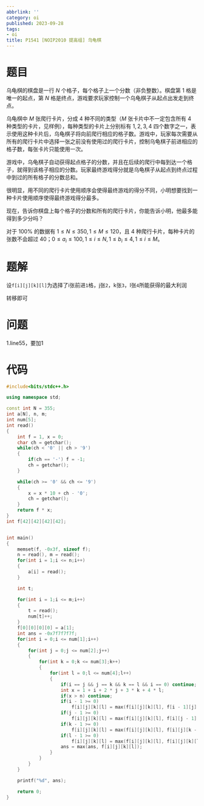 ```yaml
---
abbrlink: ''
category: oi
published: 2023-09-28
tags:
- oi
title: P1541 [NOIP2010 提高组] 乌龟棋
---
```

# 题目

乌龟棋的棋盘是一行 $N$ 个格子，每个格子上一个分数（非负整数）。棋盘第 $1$ 格是唯一的起点，第 $N$ 格是终点，游戏要求玩家控制一个乌龟棋子从起点出发走到终点。

乌龟棋中 $M$ 张爬行卡片，分成 $4$ 种不同的类型（$M$ 张卡片中不一定包含所有 $4$ 种类型的卡片，见样例），每种类型的卡片上分别标有 $1,2,3,4$ 四个数字之一，表示使用这种卡片后，乌龟棋子将向前爬行相应的格子数。游戏中，玩家每次需要从所有的爬行卡片中选择一张之前没有使用过的爬行卡片，控制乌龟棋子前进相应的格子数，每张卡片只能使用一次。

游戏中，乌龟棋子自动获得起点格子的分数，并且在后续的爬行中每到达一个格子，就得到该格子相应的分数。玩家最终游戏得分就是乌龟棋子从起点到终点过程中到过的所有格子的分数总和。

很明显，用不同的爬行卡片使用顺序会使得最终游戏的得分不同，小明想要找到一种卡片使用顺序使得最终游戏得分最多。

现在，告诉你棋盘上每个格子的分数和所有的爬行卡片，你能告诉小明，他最多能得到多少分吗？

对于 $100\%$ 的数据有 $1≤N≤350,1≤M≤120$，且 $4$ 种爬行卡片，每种卡片的张数不会超过 $40$；$0≤a_i≤100,1≤i≤N,1≤b_i≤4,1≤i≤M$。


# 题解

设`f[i][j][k][l]`为选择了i张前进`1`格，j张`2`，k张`3`，l张`4`所能获得的最大利润

转移即可



# 问题

1.line55，要加1


# 代码

```cpp
#include<bits/stdc++.h>

using namespace std;

const int N = 355;
int a[N], n, m;
int num[5];
int read()
{
	int f = 1, x = 0;
	char ch = getchar();
	while(ch < '0' || ch > '9')
	{
		if(ch == '-') f = -1;
		ch = getchar();
	}

	while(ch >= '0' && ch <= '9')
	{
		x = x * 10 + ch - '0';
		ch = getchar();
	}
	return f * x;
}
int f[42][42][42][42];


int main()
{
	memset(f, -0x3f, sizeof f);
	n = read(), m = read();
	for(int i = 1;i <= n;i++)
	{
		a[i] = read();
	}

	int t;

	for(int i = 1;i <= m;i++)
	{
		t = read();
		num[t]++;
	}
	f[0][0][0][0] = a[1];
	int ans = -0x7f7f7f7f;
	for(int i = 0;i <= num[1];i++)
	{
		for(int j = 0;j <= num[2];j++)
		{
			for(int k = 0;k <= num[3];k++)
			{
				for(int l = 0;l <= num[4];l++)
				{
					if(i == j && j == k && k == l && i == 0) continue;
					int x = 1 + i + 2 * j + 3 * k + 4 * l;
					if(x > n) continue;
					if(i - 1 >= 0)
						f[i][j][k][l] = max(f[i][j][k][l], f[i - 1][j][k][l] + a[x]);
					if(j - 1 >= 0)
						f[i][j][k][l] = max(f[i][j][k][l], f[i][j - 1][k][l] + a[x]);
					if(k - 1 >= 0)
						f[i][j][k][l] = max(f[i][j][k][l], f[i][j][k - 1][l] + a[x]);
					if(l - 1 >= 0)
						f[i][j][k][l] = max(f[i][j][k][l], f[i][j][k][l - 1] + a[x]);
					ans = max(ans, f[i][j][k][l]);
				}
			}
		}
	}

	printf("%d", ans);

	return 0;
}
```
